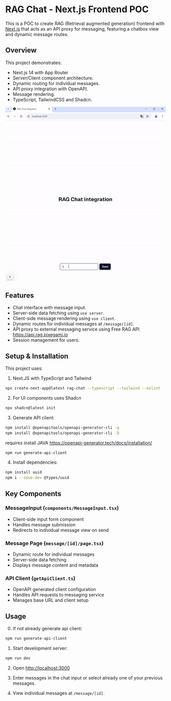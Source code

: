 # RAG Chat - Next.js Frontend POC

This is a POC to create RAG (Retrieval augmented generation) frontend with [Next.js](https://nextjs.org) that acts as an API proxy for messaging, featuring a chatbox view and dynamic message routes.

## Overview

This project demonstrates:

- Next.js 14 with App Router
- Server/Client component architecture.
- Dynamic routing for individual messages.
- API proxy integration with OpenAPI.
- Message rendering.
- TypeScript, TailwindCSS and Shadcn.

![](https://raw.githubusercontent.com/olidroide/rag-chat-poc/refs/heads/main/media/video_example.gif)

## Features

- Chat interface with message input.
- Server-side data fetching using `use server`.
- Client-side message rendering using `use client`.
- Dynamic routes for individual messages at `/message/[id]`.
- API proxy to external messaging service using Free RAG  API https://api.rag.pixegami.io
- Session management for users.

## Setup & Installation

This project uses:

1. Next.JS with TypeScript and Tailwind

```bash
npx create-next-app@latest rag-chat --typescript --tailwind --eslint
```

2. For UI components uses Shadcn

```bash
npx shadcn@latest init
```

3. Generate API client:

```bash
npm install @openapitools/openapi-generator-cli -g
npm install @openapitools/openapi-generator-cli -D
```

requires install JAVA <https://openapi-generator.tech/docs/installation/>

```bash
npm run generate-api-client
```

4. Install dependencies:

```bash
npm install uuid
npm i --save-dev @types/uuid
```

## Key Components

### MessageInput (`components/MessageInput.tsx`)

- Client-side input form component
- Handles message submission
- Redirects to individual message view on send

### Message Page (`message/[id]/page.tsx`)

- Dynamic route for individual messages
- Server-side data fetching
- Displays message content and metadata

### API Client (`getApiClient.ts`)

- OpenAPI generated client configuration
- Handles API requests to messaging service
- Manages base URL and client setup

## Usage

0. If not already generate api client:
```bash
npm run generate-api-client
```

1. Start development server:

```bash
npm run dev
```

2. Open <http://localhost:3000>

3. Enter messages in the chat input or select already one of your previous messages.

4. View individual messages at `/message/[id]`.
